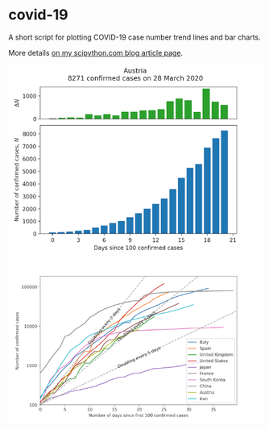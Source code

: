 # covid-19
A short script for plotting COVID-19 case number trend lines and bar charts.

More details [on my scipython.com blog article page](https://scipython.com/blog/plotting-covid-19-case-growth-charts/).

![COVID-19 case data for Austria](austria-20200328.png)
![COVID-19 case trends for 10 countries](country-comparison-20200328.png)
